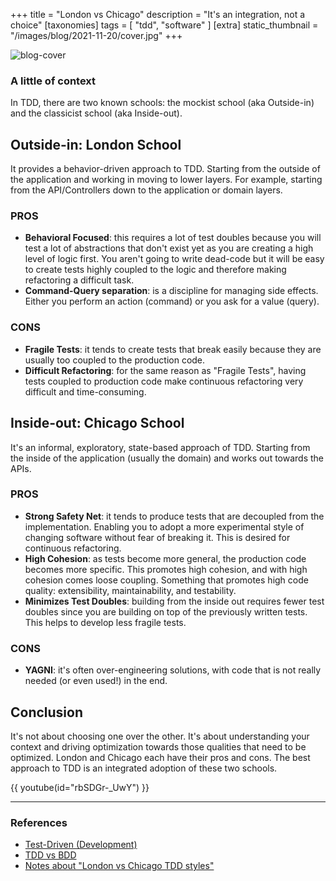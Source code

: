 +++
title = "London vs Chicago"
description = "It's an integration, not a choice"
[taxonomies]
tags = [ "tdd", "software" ]
[extra]
static_thumbnail = "/images/blog/2021-11-20/cover.jpg"
+++

![blog-cover](/images/blog/2021-11-20/cover.jpg)

### A little of context

In TDD, there are two known schools: the mockist school (aka Outside-in) and the classicist school (aka Inside-out).

## Outside-in: London School

It provides a behavior-driven approach to TDD. Starting from the outside of the application and working in moving to
lower layers. For example, starting from the API/Controllers down to the application or domain layers.

### PROS

- **Behavioral Focused**: this requires a lot of test doubles because you will test a lot of abstractions that don't exist
  yet as you are creating a high level of logic first. You aren't going to write dead-code but it will be easy to create
  tests highly coupled to the logic and therefore making refactoring a difficult task.
- **Command-Query separation**: is a discipline for managing side effects. Either you perform an action (command) or you ask
  for a value (query).

### CONS

- **Fragile Tests**: it tends to create tests that break easily because they are usually too coupled to the production code.
- **Difficult Refactoring**: for the same reason as "Fragile Tests", having tests coupled to production code make continuous
  refactoring very difficult and time-consuming.

## Inside-out: Chicago School

It's an informal, exploratory, state-based approach of TDD. Starting from the inside of the application (usually the
domain) and works out towards the APIs.

### PROS

- **Strong Safety Net**: it tends to produce tests that are decoupled from the implementation. Enabling you to adopt a more
  experimental style of changing software without fear of breaking it. This is desired for continuous refactoring.
- **High Cohesion**: as tests become more general, the production code becomes more specific. This promotes high cohesion,
  and with high cohesion comes loose coupling. Something that promotes high code quality: extensibility,
  maintainability, and testability.
- **Minimizes Test Doubles**: building from the inside out requires fewer test doubles since you are building on top of the
  previously written tests. This helps to develop less fragile tests.

### CONS

- **YAGNI**: it's often over-engineering solutions, with code that is not really needed (or even used!) in the end.

## Conclusion

It's not about choosing one over the other. It's about understanding your context and driving optimization towards those
qualities that need to be optimized. London and Chicago each have their pros and cons. The best approach to TDD is an
integrated adoption of these two schools.

{{ youtube(id="rbSDGr-_UwY") }}

---

### References

- [Test-Driven (Development)](/blog/test-driven-development/)
- [TDD vs BDD](/blog/tdd-vs-bdd/)
- [Notes about "London vs Chicago TDD styles"](https://gist.github.com/xpepper/2e3519d2cb8568a0b13739d9ae497f21)
